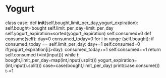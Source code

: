 # Yogurt
class case:
   def __init__(self,bought,limit_per_day,yogurt_expiration):
       self.bought=bought
       self.limit_per_day=limit_per_day
       self.yogurt_expiration=sorted(yogurt_expiration)
       self.consumed=0
   def consume(self):
       day=0
       consumed_today=0
       for i in range (self.bought):
           if consumed_today == self.limit_per_day:
               day+=1
               self.consumed=0
               if(yogurt_expiration[i]>day):
                   consumed_today+=1
                   self.consumed+=1
       return self.consumed
t=int(input())
while t:
    bought,limit_per_day=map(int,input().split())
    yogurt_expiration=(int,input().split())
    case=case(bought,limit_per_day)
    print(case.consume())
    t-=1
